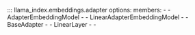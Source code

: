 ::: llama_index.embeddings.adapter
    options:
      members:
        -
        - AdapterEmbeddingModel
        -
        - LinearAdapterEmbeddingModel
        -
        - BaseAdapter
        -
        - LinearLayer
        -
        -
